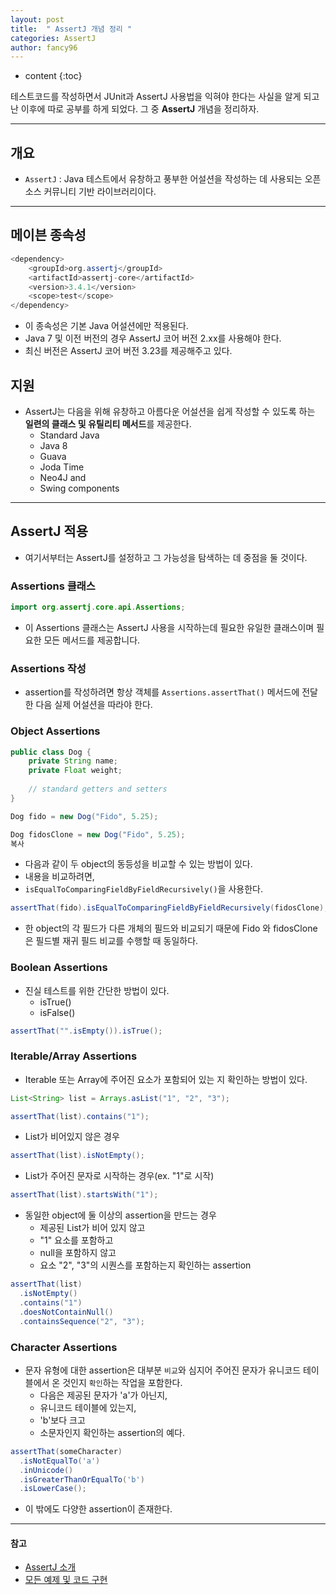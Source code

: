 ```yaml
---
layout: post
title:  " AssertJ 개념 정리 "
categories: AssertJ
author: fancy96
---
```

* content
{:toc}


테스트코드를 작성하면서 JUnit과 AssertJ 사용법을 익혀야 한다는 사실을 알게 되고 난 이후에 따로 공부를 하게 되었다.
그 중 **AssertJ** 개념을 정리하자.

---

## 개요

- `AssertJ` : Java 테스트에서 유창하고 풍부한 어설션을 작성하는 데 사용되는 오픈 소스 커뮤니티 기반 라이브러리이다.

---

## 메이븐 종속성

``` java
<dependency>
    <groupId>org.assertj</groupId>
    <artifactId>assertj-core</artifactId>
    <version>3.4.1</version>
    <scope>test</scope>
</dependency>
```

- 이 종속성은 기본 Java 어설션에만 적용된다.
- Java 7 및 이전 버전의 경우 AssertJ 코어 버전 2.xx를 사용해야 한다.
- 최신 버전은 AssertJ 코어 버전 3.23를 제공해주고 있다.

## 지원

- AssertJ는 다음을 위해 유창하고 아름다운 어설션을 쉽게 작성할 수 있도록 하는 **일련의 클래스 및 유틸리티 메서드**를 제공한다.
  - Standard Java
  - Java 8
  - Guava
  - Joda Time
  - Neo4J and
  - Swing components

---

##  AssertJ 적용

- 여기서부터는 AssertJ를 설정하고 그 가능성을 탐색하는 데 중점을 둘 것이다.


### Assertions 클래스


``` java
import org.assertj.core.api.Assertions;
```

- 이 Assertions 클래스는 AssertJ 사용을 시작하는데 필요한 유일한 클래스이며 필요한 모든 메서드를 제공합니다.




### Assertions 작성

- assertion를 작성하려면 항상 객체를 `Assertions.assertThat()` 메서드에 전달한 다음 실제 어설션을 따라야 한다.

### Object Assertions

``` java
public class Dog { 
    private String name; 
    private Float weight;
    
    // standard getters and setters
}

Dog fido = new Dog("Fido", 5.25);

Dog fidosClone = new Dog("Fido", 5.25);
복사

```

- 다음과 같이 두 object의 동등성을 비교할 수 있는 방법이 있다.
- 내용을 비교하려면,
- `isEqualToComparingFieldByFieldRecursively()`을 사용한다.

``` java
assertThat(fido).isEqualToComparingFieldByFieldRecursively(fidosClone);
```


- 한 object의 각 필드가 다른 개체의 필드와 비교되기 때문에 Fido 와 fidosClone 은 필드별 재귀 필드 비교를 수행할 때 동일하다.


### Boolean Assertions

- 진실 테스트를 위한 간단한 방법이 있다.
  - isTrue()
  - isFalse()

``` java 
assertThat("".isEmpty()).isTrue();
```


### Iterable/Array Assertions

- Iterable 또는 Array에 주어진 요소가 포함되어 있는 지 확인하는 방법이 있다.

``` java
List<String> list = Arrays.asList("1", "2", "3");

assertThat(list).contains("1");
```

- List가 비어있지 않은 경우

``` java
assertThat(list).isNotEmpty();
```

- List가 주어진 문자로 시작하는 경우(ex. "1"로 시작)

``` java
assertThat(list).startsWith("1");
```

- 동일한 object에 둘 이상의 assertion을 만드는 경우
  - 제공된 List가 비어 있지 않고
  - "1" 요소를 포함하고
  - null을 포함하지 않고
  - 요소 "2", "3"의 시퀀스를 포함하는지 확인하는 assertion

``` java
assertThat(list)
  .isNotEmpty()
  .contains("1")
  .doesNotContainNull()
  .containsSequence("2", "3");
```

### Character Assertions

- 문자 유형에 대한 assertion은 대부분 `비교`와 심지어 주어진 문자가 유니코드 테이블에서 온 것인지 `확인`하는 작업을 포함한다.
  - 다음은 제공된 문자가 'a'가 아닌지,
  - 유니코드 테이블에 있는지,
  - 'b'보다 크고
  - 소문자인지 확인하는 assertion의 예다.

``` java
assertThat(someCharacter)
  .isNotEqualTo('a')
  .inUnicode()
  .isGreaterThanOrEqualTo('b')
  .isLowerCase();
```



- 이 밖에도 다양한 assertion이 존재한다.

---

#### 참고

- [AssertJ 소개](https://www.baeldung.com/introduction-to-assertj#2-writing-assertions)
- [모든 예제 및 코드 구현](https://github.com/eugenp/tutorials/tree/master/testing-modules/assertion-libraries)